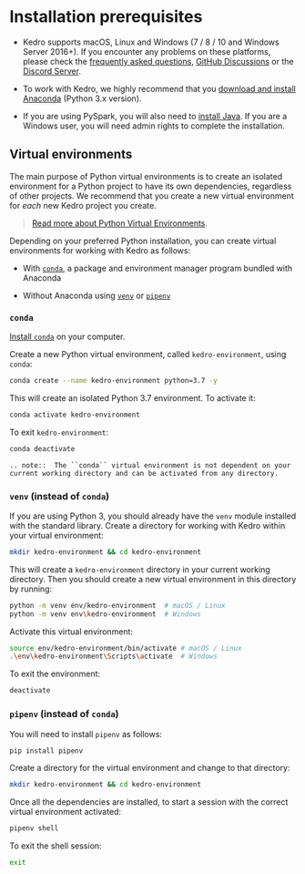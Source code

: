 # Installation prerequisites

- Kedro supports macOS, Linux and Windows (7 / 8 / 10 and Windows Server 2016+). If you encounter any problems on these platforms, please check the [frequently asked questions](../faq/faq.md), [GitHub Discussions](https://github.com/quantumblacklabs/kedro/discussions) or the  [Discord Server](https://discord.gg/akJDeVaxnB).

- To work with Kedro, we highly recommend that you [download and install Anaconda](https://www.anaconda.com/products/individual#Downloads) (Python 3.x version).

- If you are using PySpark, you will also need to [install Java](https://www.oracle.com/java/technologies/javase-downloads.html). If you are a Windows user, you will need admin rights to complete the installation.

## Virtual environments

The main purpose of Python virtual environments is to create an isolated environment for a Python project to have its own dependencies, regardless of other projects. We recommend that you create a new virtual environment for *each* new Kedro project you create.

> [Read more about Python Virtual Environments](https://realpython.com/python-virtual-environments-a-primer/).

Depending on your preferred Python installation, you can create virtual environments for working with Kedro as follows:

- With [`conda`](#conda), a package and environment manager program bundled with Anaconda

- Without Anaconda using [`venv`](#venv-instead-of-conda) or [`pipenv`](#pipenv-instead-of-conda)

### `conda`

[Install `conda`](https://docs.conda.io/projects/conda/en/latest/user-guide/install/) on your computer.

Create a new Python virtual environment, called `kedro-environment`, using `conda`:

```bash
conda create --name kedro-environment python=3.7 -y
```

This will create an isolated Python 3.7 environment. To activate it:

```bash
conda activate kedro-environment
```

To exit `kedro-environment`:

```bash
conda deactivate
```

```eval_rst
.. note::  The ``conda`` virtual environment is not dependent on your current working directory and can be activated from any directory.
```

### `venv` (instead of `conda`)

If you are using Python 3, you should already have the `venv` module installed with the standard library. Create a directory for working with Kedro within your virtual environment:

```bash
mkdir kedro-environment && cd kedro-environment
```

This will create a `kedro-environment` directory in your current working directory. Then you should create a new virtual environment in this directory by running:

```bash
python -m venv env/kedro-environment  # macOS / Linux
python -m venv env\kedro-environment  # Windows
```

Activate this virtual environment:

```bash
source env/kedro-environment/bin/activate # macOS / Linux
.\env\kedro-environment\Scripts\activate  # Windows
```

To exit the environment:

```bash
deactivate
```

### `pipenv` (instead of `conda`)

You will need to install `pipenv` as follows:

```bash
pip install pipenv
```

Create a directory for the virtual environment and change to that directory:

```bash
mkdir kedro-environment && cd kedro-environment
```

Once all the dependencies are installed, to start a session with the correct virtual environment activated:

```bash
pipenv shell
```

To exit the shell session:

```bash
exit
```
